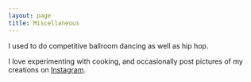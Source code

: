 ```yaml
---
layout: page
title: Miscellaneous
---
```


I used to do competitive ballroom dancing as well as hip hop. 

I love experimenting with cooking, and occasionally post pictures of my creations on [Instagram](https://www.instagram.com/riceric22/). 
